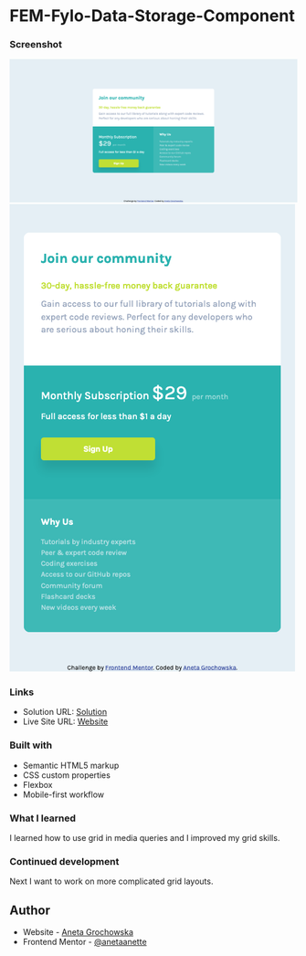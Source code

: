 # FEM-Fylo-Data-Storage-Component

### Screenshot

![Desktop](https://github.com/anetaanette/frontend-mentor-single-price-grid-component/blob/main/images/screenshot-desktop.png)
![Mobile](https://github.com/anetaanette/frontend-mentor-single-price-grid-component/blob/main/images/screenshot-mobile.png)

### Links

- Solution URL: [Solution](https://github.com/anetaanette/frontend-mentor-single-price-grid-component)
- Live Site URL: [Website](https://anetaanette.github.io/frontend-mentor-single-price-grid-component/)

### Built with

- Semantic HTML5 markup
- CSS custom properties
- Flexbox
- Mobile-first workflow

### What I learned

I learned how to use grid in media queries and I improved my grid skills.

### Continued development

Next I want to work on more complicated grid layouts.

## Author

- Website - [Aneta Grochowska](https://github.com/anetaanette)
- Frontend Mentor - [@anetaanette](https://www.frontendmentor.io/profile/anetaanette)
